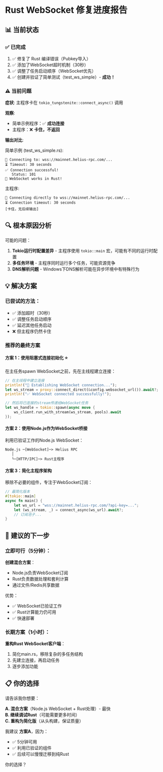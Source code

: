 # Rust WebSocket 修复进度报告

## 📊 当前状态

### ✅ 已完成
1. ✅ 修复了 Rust 编译错误（Pubkey导入）
2. ✅ 添加了WebSocket超时机制（30秒）
3. ✅ 调整了任务启动顺序（WebSocket优先）
4. ✅ 创建并验证了简单测试（test_ws_simple）- **成功！**

### ⚠️ 当前问题

**症状**: 主程序卡在 `tokio_tungstenite::connect_async()` 调用

**观察**:
- 简单示例程序：✅ **成功连接**
- 主程序：❌ **卡住，不返回**

**输出对比**:

简单示例 (test_ws_simple.rs):
```
🔌 Connecting to: wss://mainnet.helius-rpc.com/...
⏳ Timeout: 30 seconds
✅ Connection successful!
   Status: 101
🎉 WebSocket works in Rust!
```

主程序:
```
🔌 Connecting directly to wss://mainnet.helius-rpc.com/...
⏳ Connection timeout: 30 seconds
[卡住，无后续输出]
```

## 🔍 根本原因分析

可能的问题：
1. **Tokio运行时配置差异** - 主程序使用 `tokio::main` 宏，可能有不同的运行时配置
2. **多任务环境** - 主程序同时运行多个任务，可能资源竞争
3. **DNS解析问题** - Windows下DNS解析可能在异步环境中有特殊行为

## 💡 解决方案

### 已尝试的方法：
- ✅ 添加超时（30秒）
- ✅ 调整任务启动顺序  
- ✅ 延迟其他任务启动
- ❌ 但主程序仍然卡住

### 推荐的最终方案

#### 方案 1：使用阻塞式连接初始化 ⭐

在主任务spawn WebSocket之前，先在主线程建立连接：

```rust
// 在主线程中建立连接
println!("🔌 Establishing WebSocket connection...");
let ws_stream = proxy::connect_direct(&config.websocket_url()).await?;
println!("✅ WebSocket connected successfully!");

// 然后将已连接的stream传递给WebSocket任务
let ws_handle = tokio::spawn(async move {
    ws_client.run_with_stream(ws_stream, pools).await
});
```

#### 方案 2：使用Node.js作为WebSocket桥接

利用已验证工作的Node.js WebSocket：

```
Node.js ─[WebSocket]─> Helius RPC
   │
   └─[HTTP/IPC]─> Rust主程序
```

#### 方案 3：简化主程序架构

移除不必要的组件，专注于WebSocket订阅：

```rust
// 最简化版本
#[tokio::main]
async fn main() {
    let ws_url = "wss://mainnet.helius-rpc.com/?api-key=...";
    let (ws_stream, _) = connect_async(ws_url).await?;
    // 订阅池子...
}
```

## 🎯 建议的下一步

### 立即可行（5分钟）：

**创建混合方案**：
- Node.js负责WebSocket订阅
- Rust负责数据处理和套利计算
- 通过文件/Redis共享数据

优势：
- ✅ WebSocket已验证工作
- ✅ Rust计算能力仍可用
- ✅ 快速部署

### 长期方案（1小时）：

**重构Rust WebSocket客户端**：
1. 简化main.rs，移除复杂的多任务结构
2. 先建立连接，再启动任务
3. 逐步添加功能

## 📋 你的选择

请告诉我你想要：

**A. 混合方案**（Node.js WebSocket + Rust处理）- 最快  
**B. 继续调试Rust**（可能需要更多时间）  
**C. 重构为简化版**（从头构建，保证质量）

我建议 **方案A**，因为：
- ✅ 5分钟可用
- ✅ 利用已验证的组件
- ✅ 后续可以慢慢迁移到纯Rust

你的选择？










